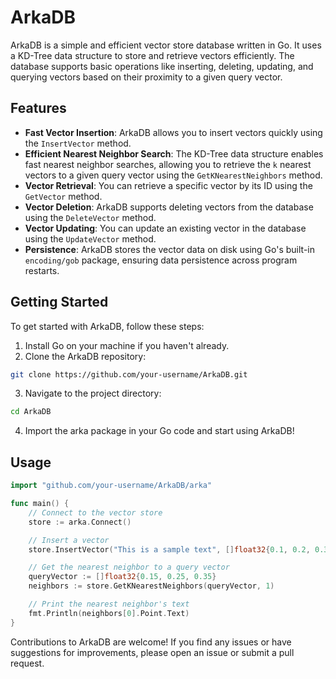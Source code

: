 # ArkaDB

ArkaDB is a simple and efficient vector store database written in Go. It uses a KD-Tree data structure to store and retrieve vectors efficiently. The database supports basic operations like inserting, deleting, updating, and querying vectors based on their proximity to a given query vector.

## Features

- **Fast Vector Insertion**: ArkaDB allows you to insert vectors quickly using the `InsertVector` method.
- **Efficient Nearest Neighbor Search**: The KD-Tree data structure enables fast nearest neighbor searches, allowing you to retrieve the `k` nearest vectors to a given query vector using the `GetKNearestNeighbors` method.
- **Vector Retrieval**: You can retrieve a specific vector by its ID using the `GetVector` method.
- **Vector Deletion**: ArkaDB supports deleting vectors from the database using the `DeleteVector` method.
- **Vector Updating**: You can update an existing vector in the database using the `UpdateVector` method.
- **Persistence**: ArkaDB stores the vector data on disk using Go's built-in `encoding/gob` package, ensuring data persistence across program restarts.

## Getting Started

To get started with ArkaDB, follow these steps:

1. Install Go on your machine if you haven't already.
2. Clone the ArkaDB repository:

```bash
git clone https://github.com/your-username/ArkaDB.git
```

3. Navigate to the project directory:
```bash
cd ArkaDB
```

4. Import the arka package in your Go code and start using ArkaDB!

## Usage

```go
import "github.com/your-username/ArkaDB/arka"

func main() {
    // Connect to the vector store
    store := arka.Connect()

    // Insert a vector
    store.InsertVector("This is a sample text", []float32{0.1, 0.2, 0.3})

    // Get the nearest neighbor to a query vector
    queryVector := []float32{0.15, 0.25, 0.35}
    neighbors := store.GetKNearestNeighbors(queryVector, 1)

    // Print the nearest neighbor's text
    fmt.Println(neighbors[0].Point.Text)
}
```

Contributions to ArkaDB are welcome! If you find any issues or have suggestions for improvements, please open an issue or submit a pull request.

